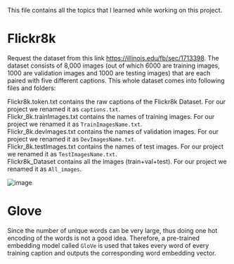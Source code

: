 This file contains all the topics that I learned while working on this project.

# Flickr8k

Request the dataset from this link https://illinois.edu/fb/sec/1713398. The dataset consists of 8,000 images (out of which 6000 are training images, 1000 are validation images and 1000 are testing images) that are each paired with five different captions. This whole dataset comes into following files and folders:

Flickr8k.token.txt contains the raw captions of the Flickr8k Dataset. For our project we renamed it as `captions.txt`. <br> 
Flickr_8k.trainImages.txt contains the names of training images. For our project we renamed it as `TrainImagesName.txt`. <br>
Flickr_8k.devImages.txt contains the names of validation images. For our project we renamed it as `DevImagesName.txt`. <br>
Flickr_8k.testImages.txt contains the names of test images. For our project we renamed it as `TestImagesName.txt`. <br>
Flickr8k_Dataset contains all the images (train+val+test). For our project we renamed it as `All_images`.

![image](https://user-images.githubusercontent.com/71775151/192083276-df0a8530-3966-49fd-ad5b-7e0dc19990ff.png)

# Glove
Since the number of unique words can be very large, thus doing one hot encoding of the words is not a good idea. Therefore, a pre-trained embedding model called ```GloVe``` is used that takes every word of every training caption and outputs the corresponding word embedding vector. 

